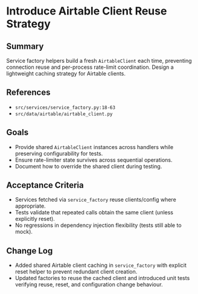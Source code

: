 # Introduce Airtable Client Reuse Strategy

## Summary
Service factory helpers build a fresh `AirtableClient` each time, preventing connection reuse and per-process rate-limit coordination. Design a lightweight caching strategy for Airtable clients.

## References
- `src/services/service_factory.py:18-63`
- `src/data/airtable/airtable_client.py`

## Goals
- Provide shared `AirtableClient` instances across handlers while preserving configurability for tests.
- Ensure rate-limiter state survives across sequential operations.
- Document how to override the shared client during testing.

## Acceptance Criteria
- Services fetched via `service_factory` reuse clients/config where appropriate.
- Tests validate that repeated calls obtain the same client (unless explicitly reset).
- No regressions in dependency injection flexibility (tests still able to mock).

## Change Log
- Added shared Airtable client caching in `service_factory` with explicit reset helper to prevent redundant client creation.
- Updated factories to reuse the cached client and introduced unit tests verifying reuse, reset, and configuration change behaviour.
